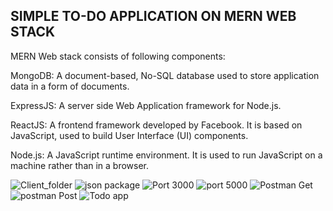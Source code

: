 ## SIMPLE TO-DO APPLICATION ON MERN WEB STACK

MERN Web stack consists of following components:

MongoDB: A document-based, No-SQL database used to store application data in a form of documents.

ExpressJS: A server side Web Application framework for Node.js.

ReactJS: A frontend framework developed by Facebook. It is based on JavaScript, used to build User Interface (UI) components.

Node.js: A JavaScript runtime environment. It is used to run JavaScript on a machine rather than in a browser.


![Client_folder](https://user-images.githubusercontent.com/59569233/163309902-01f5b1cc-fb5e-4376-b463-6b97101a38cd.PNG)
![json package](https://user-images.githubusercontent.com/59569233/163309903-9eac09d4-055f-4018-9ce9-47fcd0ebfaef.PNG)
![Port 3000](https://user-images.githubusercontent.com/59569233/163309904-5ed686b3-ae94-4c20-9292-6df50db3220a.PNG)
![port 5000](https://user-images.githubusercontent.com/59569233/163309905-70733f75-3077-4b06-b0e1-7dcdc4ef1b5e.PNG)
![Postman Get](https://user-images.githubusercontent.com/59569233/163309908-ce791d7b-08af-4207-af32-0b8308f2ea5d.PNG)
![postman Post](https://user-images.githubusercontent.com/59569233/163309909-5625e07e-7eb7-41ab-b54d-da83d13a969f.png)
![Todo app](https://user-images.githubusercontent.com/59569233/163309910-09c09946-baf2-40e6-a36f-2c15e763ca29.PNG)
